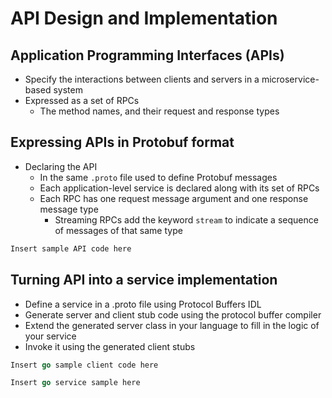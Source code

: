 # API Design and Implementation

## Application Programming Interfaces (APIs)
* Specify the interactions between clients and servers in a
  microservice-based system
* Expressed as a set of RPCs
  - The method names, and their request and response types
  
## Expressing APIs in Protobuf format

* Declaring the API
  - In the same `.proto` file used to define Protobuf messages
  - Each application-level service is declared along with its set of RPCs
  - Each RPC has one request message argument and one response message type
    * Streaming RPCs add the keyword `stream` to indicate a sequence
	  of messages of that same type

``` protobuf
Insert sample API code here
```

## Turning API into a service implementation

* Define a service in a .proto file using Protocol Buffers IDL
* Generate server and client stub code using the protocol buffer compiler
* Extend the generated server class in your language to fill in the logic of your service
* Invoke it using the generated client stubs

``` go
Insert go sample client code here
```

``` go
Insert go service sample here
```

